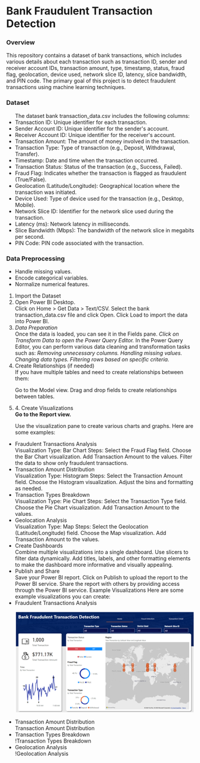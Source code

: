 <h1>Bank Fraudulent Transaction Detection</h1>
<h3>Overview</h3
<p>This repository contains a dataset of bank transactions, which includes various details about each transaction such as transaction ID, sender and receiver account IDs, transaction amount, type, timestamp, status, fraud flag, geolocation, device used, network slice ID, latency, slice bandwidth, and PIN code. The primary goal of this project is to detect fraudulent transactions using machine learning techniques.</p>

<h3>Dataset</h3>
<ul>The dataset bank transaction_data.csv includes the following columns:

<li>Transaction ID: Unique identifier for each transaction.</li>
<li>Sender Account ID: Unique identifier for the sender's account.</li>
<li>Receiver Account ID: Unique identifier for the receiver's account.</li>
<li>Transaction Amount: The amount of money involved in the transaction.</li>
<li>Transaction Type: Type of transaction (e.g., Deposit, Withdrawal, Transfer).</li>
<li>Timestamp: Date and time when the transaction occurred.</li>
<li>Transaction Status: Status of the transaction (e.g., Success, Failed).</li>
<li>Fraud Flag: Indicates whether the transaction is flagged as fraudulent (True/False).</li>
<li>Geolocation (Latitude/Longitude): Geographical location where the transaction was initiated.</li>
<li>Device Used: Type of device used for the transaction (e.g., Desktop, Mobile).</li>
<li>Network Slice ID: Identifier for the network slice used during the transaction.</li>
<li>Latency (ms): Network latency in milliseconds.</li>
<li>Slice Bandwidth (Mbps): The bandwidth of the network slice in megabits per second.</li>
<li>PIN Code: PIN code associated with the transaction.</li>
</ul>

<h3>Data Preprocessing</h3>
<ul>
<li>Handle missing values.</li>
<li>Encode categorical variables.</li>
<li>Normalize numerical features.</li>
</ul>
<ol>
<li> Import the Dataset</li>
<li> Open Power BI Desktop.</li>
Click on Home > Get Data > Text/CSV.
Select the bank transaction_data.csv file and click Open.
Click Load to import the data into Power BI.
<li> <em>Data Preparation</em></li>
Once the data is loaded, you can see it in the Fields pane.
<em>Click on Transform Data to open the Power Query Editor.</em>
In the Power Query Editor, you can perform various data cleaning and transformation tasks such as:
<em>Removing unnecessary columns.</em>
<em>Handling missing values.</em>
<em>Changing data types.</em>
<em>Filtering rows based on specific criteria.</em>
<li> Create Relationships (if needed)</li>
If you have multiple tables and need to create relationships between them:

Go to the Model view.
Drag and drop fields to create relationships between tables.
<li>4. Create Visualizations</li>
<b>Go to the Report view.</b>

Use the visualization pane to create various charts and graphs. Here are some examples:</ol>

<ul>
<li>Fraudulent Transactions Analysis</li>
Visualization Type: Bar Chart
Steps:
Select the Fraud Flag field.
Choose the Bar Chart visualization.
Add Transaction Amount to the values.
Filter the data to show only fraudulent transactions.
<li>Transaction Amount Distribution</li>
Visualization Type: Histogram
Steps:
Select the Transaction Amount field.
Choose the Histogram visualization.
Adjust the bins and formatting as needed.
<li>Transaction Types Breakdown</li>
Visualization Type: Pie Chart
Steps:
Select the Transaction Type field.
Choose the Pie Chart visualization.
Add Transaction Amount to the values.
<li>Geolocation Analysis</li>
Visualization Type: Map
Steps:
Select the Geolocation (Latitude/Longitude) field.
Choose the Map visualization.
Add Transaction Amount to the values.
<li> Create Dashboards</li>
Combine multiple visualizations into a single dashboard.
Use slicers to filter data dynamically.
Add titles, labels, and other formatting elements to make the dashboard more informative and visually appealing.
<li>Publish and Share</li>
Save your Power BI report.
Click on Publish to upload the report to the Power BI service.
Share the report with others by providing access through the Power BI service.
Example Visualizations
Here are some example visualizations you can create:

<li>Fraudulent Transactions Analysis</li>

![image alt](https://github.com/Softechanalytics/Bank_Transaction/blob/a5d79d045a67957ccca4436b7c15473b88411de0/Bank_Frame1.png)

<li>Transaction Amount Distribution</li>
Transaction Amount Distribution

<li>Transaction Types Breakdown</li>
!Transaction Types Breakdown

<li>Geolocation Analysis</li>
!Geolocation Analysis

